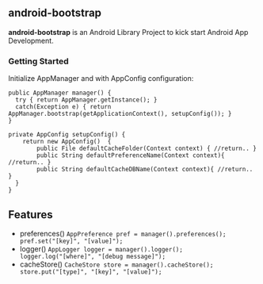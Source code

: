 ## android-bootstrap
<b>android-bootstrap</b> is an Android Library Project to kick start Android App Development.
 
### Getting Started
Initialize AppManager and with AppConfig configuration:  

```
public AppManager manager() {
  try { return AppManager.getInstance(); } 
  catch(Exception e) { return AppManager.bootstrap(getApplicationContext(), setupConfig()); }
}

private AppConfig setupConfig() {
	return new AppConfig()	{
		public File defaultCacheFolder(Context context) { //return.. }
		public String defaultPreferenceName(Context context){ //return.. }
		public String defaultCacheDBName(Context context){ //return.. }
  }
}
```

## Features
- preferences()
<code>AppPreference pref = manager().preferences(); pref.set("[key]", "[value]");</code>
- logger()
<code>AppLogger logger = manager().logger(); logger.log("[where]", "[debug message]");</code>
- cacheStore()
<code>CacheStore store = manager().cacheStore(); store.put("[type]", "[key]", "[value]");</code>
